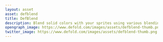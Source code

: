 ```yaml
---
layout: asset
asset: defblend
title: DefBlend
description: Blend solid colors with your sprites using various blending modes.
opengraph_image: https://www.defold.com/images/assets/defblend-thumb.png
twitter_image: https://www.defold.com/images/assets/defblend-thumb.png
---
```

